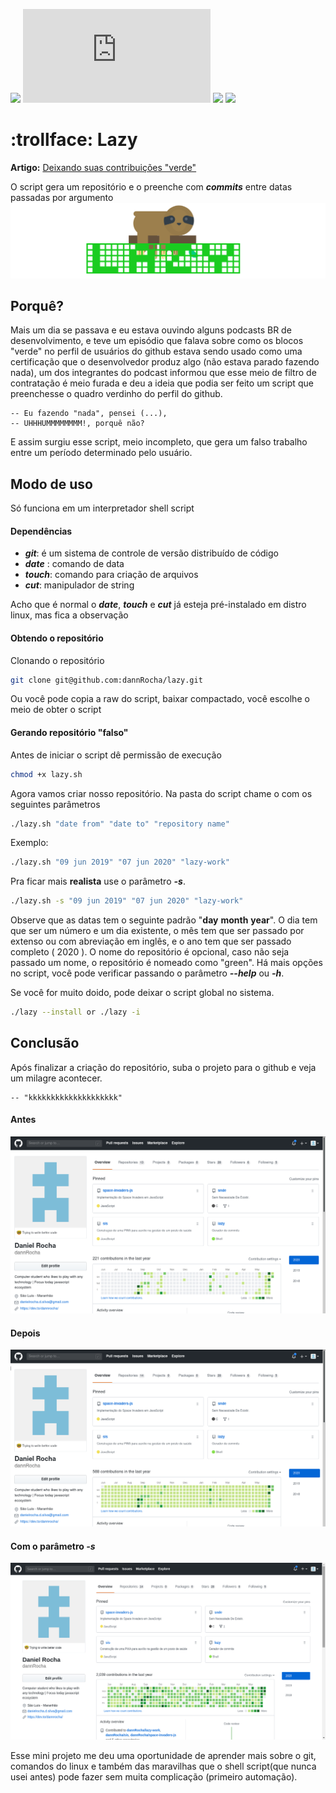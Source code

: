 ![](https://img.shields.io/github/license/dannrocha/lazy)
![](https://img.shields.io/github/size/dannRocha/lazy/lazy.sh)
![](https://img.shields.io/github/last-commit/dannRocha/lazy)
![](https://img.shields.io/badge/daniel%20rocha-dev-green)

# :trollface: Lazy

**Artigo:** [Deixando suas contribuições "verde"](https://dev.to/dannrocha/deixando-o-suas-contribuicoes-verde-55ml)

O script gera um repositório e o preenche com ***commits*** entre datas passadas por argumento
![](screenshot/logo.png)

## Porquê?

Mais um dia se passava e eu estava ouvindo alguns podcasts BR de desenvolvimento, e teve um episódio que falava sobre como os blocos "verde" no perfil de usuários do github estava sendo usado como uma certificação que o desenvolvedor produz algo (não estava parado fazendo nada), um dos integrantes do podcast informou que esse meio de filtro de contratação é meio furada e deu a ideia que podia ser feito um script que preenchesse o quadro verdinho do perfil do github.

    -- Eu fazendo "nada", pensei (...), 
    -- UHHHUMMMMMMMM!, porquê não?

E assim surgiu esse script, meio incompleto, que gera um falso trabalho entre um período determinado pelo usuário.


## Modo de uso

Só funciona em um interpretador shell script

#### Dependências
*   ***git***: é um sistema de controle de versão distribuído de código
*   ***date*** : comando de data
*   ***touch***: comando para criação de arquivos
*   ***cut***: manipulador de string

Acho que é normal o ***date***, ***touch*** e ***cut*** já esteja pré-instalado em distro linux, mas fica a observação

#### Obtendo o repositório

Clonando o repositório
```sh
git clone git@github.com:dannRocha/lazy.git
```

Ou você pode copia a raw do script, baixar compactado, você escolhe o meio de obter o script

#### Gerando repositório "falso"

Antes de iniciar o script dê permissão de execução
```sh
chmod +x lazy.sh
```
Agora vamos criar nosso repositório. Na pasta do script chame o com os seguintes parâmetros

```sh
./lazy.sh "date from" "date to" "repository name"
```
Exemplo:
```sh
./lazy.sh "09 jun 2019" "07 jun 2020" "lazy-work"   
```
Pra ficar mais **realista** use o parâmetro ***-s***. 
```sh
./lazy.sh -s "09 jun 2019" "07 jun 2020" "lazy-work"   
``` 

Observe que as datas tem o seguinte padrão "**day** **month** **year**". O dia tem que ser um número e um dia existente, o mês tem que ser passado por extenso ou com abreviação em inglês, e o ano tem que ser passado completo ( 2020 ). O nome do repositório é opcional, caso não seja passado um nome, o repositório é nomeado como "green". Há mais opções no script, você pode verificar passando o parâmetro ***--help*** ou ***-h***.



Se você for muito doido, pode deixar o script global no sistema.

```sh
./lazy --install or ./lazy -i
```

## Conclusão

Após finalizar a criação do repositório, suba o projeto para o github e veja um milagre acontecer.
    
    -- "kkkkkkkkkkkkkkkkkkkk"


#### Antes
![ antes de subir o repositorio ](/screenshot/before.png)
#### Depois
![ depois de subir o repositorio ](/screenshot/after.png)

#### Com o parâmetro *-s*
![ depois de subir o repositorio ](/screenshot/realist.png)

Esse mini projeto me deu uma oportunidade de aprender mais sobre o git, comandos do linux e também das maravilhas que o shell script(que nunca usei antes) pode fazer sem muita complicação (primeiro automação).

